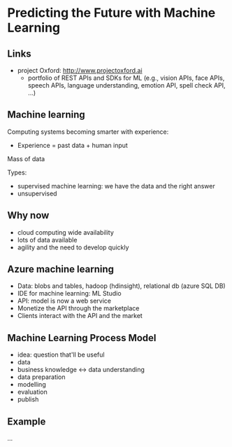 # Predicting the Future with Machine Learning

## Links
* project Oxford: http://www.projectoxford.ai
  * portfolio of REST APIs and SDKs for ML (e.g., vision APIs, face APIs, speech APIs, language understanding, emotion API, spell check API, ...)

## Machine learning
Computing systems becoming smarter with experience:
* Experience = past data + human input

Mass of data

Types:
* supervised machine learning: we have the data and the right answer
* unsupervised

## Why now
* cloud computing wide availability
* lots of data available
* agility and the need to develop quickly

## Azure machine learning
* Data: blobs and tables, hadoop (hdinsight), relational db (azure SQL DB)
* IDE for machine learning: ML Studio
* API: model is now a web service
* Monetize the API through the marketplace
* Clients interact with the API and the market

## Machine Learning Process Model
* idea: question that'll be useful
* data
* business knowledge <-> data understanding
* data preparation
* modelling
* evaluation
* publish

## Example
...


